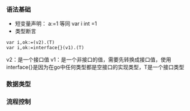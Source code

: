 
### 语法基础
* 短变量声明： a:=1 等同 var i int =1
* 类型断言 
~~~~
var i,ok:=(v2).(T) 
var i,ok:=interface{}(v1).(T) 
~~~~
v2：是一个接口值
v1：是一个非接口的值，需要先转换成接口值，使用interface{}是因为在go中任何类型都是空接口的实现类型，T是一个接口类型
### 数据类型

### 流程控制
